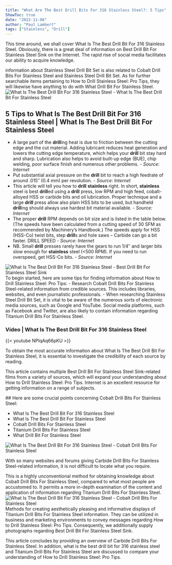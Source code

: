 ```yaml
---
title: "What Are The Best Drill Bits For 316 Stainless Steel?: 5 Tips"
ShowToc: true 
date: "2022-11-08"
author: "Paul Lambert" 
tags: ["Stainless", "Drill"]
---
```


	
This time around, we shall cover What Is The Best Drill Bit For 316 Stainless Steel. Obviously, there is a great deal of information on Best Drill Bit For Stainless Steel Sink on the Internet. The rapid rise of social media facilitates our ability to acquire knowledge.

information about Stainless Steel Drill Bit Set is also related to Cobalt Drill Bits For Stainless Steel and Stainless Steel Drill Bit Set. As for further searchable items pertaining to How to Drill Stainless Steel: Pro Tips, they will likewise have anything to do with What Drill Bit For Stainless Steel.
<img loading="lazy" src="https://drilling-it.com/wp-content/uploads/2021/08/how-to-hang-pictures-on-cement-walls.jpg" onerror="this.onerror=null;this.src='https://blogger.googleusercontent.com/img/a/AVvXsEhe7F7TRXHtjiKvHb5vS7DmnxvpHiDyoYyYvm1nHB3Qp2_w3BnM6A2eq4v7FYxCC9bfZt3a9vIMtAYEKUiaDQbHMg-ViyGmRIj39MLp0bGFfgfYw1Dc9q_H-T0wiTm3l0Uq42dETrN9eC8aGJ9_IORZsxST1AcLR7np1koOfcc7tnHa4S8Mwz_xD9d0=s16000';" alt="What Is The Best Drill Bit For 316 Stainless Steel - What Is The Best Drill Bit For Stainless Steel" >

## 5 Tips to What Is The Best Drill Bit For 316 Stainless Steel | What Is The Best Drill Bit For Stainless Steel
-   A large part of the **drill**ing heat is due to friction between the cutting edge and the cut material. Adding lubricant reduces heat generation and lowers the cutting edge temperature, which helps your **drill** bit stay hard and sharp. Lubrication also helps to avoid built-up edge (BUE), chip welding, poor surface finish and numerous other problems. - <cite>Source: Internet</cite>
-   Put substantial axial pressure on the **drill** bit to reach a high feedrate of around .015″ (0.4 mm) per revolution. - <cite>Source: Internet</cite>
-   This article will tell you how to **drill** **stainless** right. In short, **stainless** steel is best **drill**ed using a **drill** press, low RPM and high feed, cobalt-alloyed HSS or carbide bits and oil lubrication. Proper technique and a large **drill** press allow also plain HSS bits to be used, but handheld **drill**ing should always use hardest bit material available. - <cite>Source: Internet</cite>
-   The proper **drill** RPM depends on bit size and is listed in the table below. (The speeds have been calculated from a cutting speed of 30 SFM as recommended by Machinery’s Handbook.) The speeds apply for HSS (HSS-Co) twist bits, step **drill**s and hole saws – Carbide can go a bit faster. DRILL SPEED - <cite>Source: Internet</cite>
-   NB. Small **drill** presses rarely have the gears to run 1/4″ and larger bits slow enough for **stainless** steel (<500 RPM). If you need to run overspeed, get HSS-Co bits. - <cite>Source: Internet</cite>


<img loading="lazy" src="https://www.familyhandyman.com/wp-content/uploads/2017/05/FH15NOV_DRLLNG_02.jpg" onerror="this.onerror=null;this.src='https://blogger.googleusercontent.com/img/a/AVvXsEhe7F7TRXHtjiKvHb5vS7DmnxvpHiDyoYyYvm1nHB3Qp2_w3BnM6A2eq4v7FYxCC9bfZt3a9vIMtAYEKUiaDQbHMg-ViyGmRIj39MLp0bGFfgfYw1Dc9q_H-T0wiTm3l0Uq42dETrN9eC8aGJ9_IORZsxST1AcLR7np1koOfcc7tnHa4S8Mwz_xD9d0=s16000';" alt="What Is The Best Drill Bit For 316 Stainless Steel - Best Drill Bit For Stainless Steel Sink" >
To begin started, here are some tips for finding information about How to Drill Stainless Steel: Pro Tips:
- Research Cobalt Drill Bits For Stainless Steel-related information from credible sources. This includes libraries, websites, and even journalistic professionals.
- When researching Stainless Steel Drill Bit Set, it is vital to be aware of the numerous sorts of electronic media sources, such as Google and YouTube. Social media platforms, such as Facebook and Twitter, are also likely to contain information regarding Titanium Drill Bits For Stainless Steel.

### Video | What Is The Best Drill Bit For 316 Stainless Steel
{{< youtube NPlqAq66pKU >}} 

To obtain the most accurate information about What Is The Best Drill Bit For Stainless Steel, it is essential to investigate the credibility of each source by reading.

This article contains multiple Best Drill Bit For Stainless Steel Sink-related films from a variety of sources, which will expand your understanding about How to Drill Stainless Steel: Pro Tips. Internet is an excellent resource for getting information on a range of subjects.
<script async="async" data-cfasync="false" src="//normallydemandedalter.com/fe63df3c5408708b15d8dc3d9b206b31/invoke.js"></script>
<div id="container-fe63df3c5408708b15d8dc3d9b206b31"></div>
## Here are some crucial points concerning Cobalt Drill Bits For Stainless Steel:

- What Is The Best Drill Bit For 316 Stainless Steel
- What Is The Best Drill Bit For Stainless Steel
- Cobalt Drill Bits For Stainless Steel
- Titanium Drill Bits For Stainless Steel
- What Drill Bit For Stainless Steel

 <img loading="lazy" src="https://image.pushauction.com/0/0/29bbcf96-6c1b-4bc9-9752-78eade56d0ed/3c6fcf96-9034-4c40-b49e-303c26df1567.jpg" onerror="this.onerror=null;this.src='https://blogger.googleusercontent.com/img/a/AVvXsEhe7F7TRXHtjiKvHb5vS7DmnxvpHiDyoYyYvm1nHB3Qp2_w3BnM6A2eq4v7FYxCC9bfZt3a9vIMtAYEKUiaDQbHMg-ViyGmRIj39MLp0bGFfgfYw1Dc9q_H-T0wiTm3l0Uq42dETrN9eC8aGJ9_IORZsxST1AcLR7np1koOfcc7tnHa4S8Mwz_xD9d0=s16000';" alt="What Is The Best Drill Bit For 316 Stainless Steel - Cobalt Drill Bits For Stainless Steel" >

With so many websites and forums giving Carbide Drill Bits For Stainless Steel-related information, it is not difficult to locate what you require.

This is a highly unconventional method for obtaining knowledge about Cobalt Drill Bits For Stainless Steel, compared to what most people are accustomed to. It permits a more in-depth examination of the content and application of information regarding Titanium Drill Bits For Stainless Steel.
<img loading="lazy" src="https://i.ytimg.com/vi/pKTrUMbIsU0/maxresdefault.jpg" onerror="this.onerror=null;this.src='https://blogger.googleusercontent.com/img/a/AVvXsEhe7F7TRXHtjiKvHb5vS7DmnxvpHiDyoYyYvm1nHB3Qp2_w3BnM6A2eq4v7FYxCC9bfZt3a9vIMtAYEKUiaDQbHMg-ViyGmRIj39MLp0bGFfgfYw1Dc9q_H-T0wiTm3l0Uq42dETrN9eC8aGJ9_IORZsxST1AcLR7np1koOfcc7tnHa4S8Mwz_xD9d0=s16000';" alt="What Is The Best Drill Bit For 316 Stainless Steel - Cobalt Drill Bits For Stainless Steel" >
Methods for creating aesthetically pleasing and informative displays of Titanium Drill Bits For Stainless Steel information. They can be utilized in business and marketing environments to convey messages regarding How to Drill Stainless Steel: Pro Tips. Consequently, we additionally supply photographs regarding Best Drill Bit For Stainless Steel Sink.

This article concludes by providing an overview of Carbide Drill Bits For Stainless Steel. In addition, what is the best drill bit for 316 stainless steel and Titanium Drill Bits For Stainless Steel are discussed to compare your understanding of How to Drill Stainless Steel: Pro Tips.
	
	

